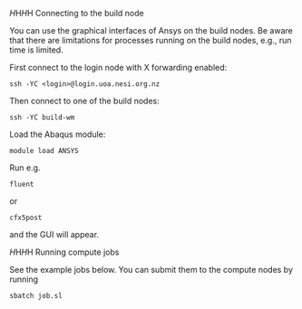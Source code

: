 $H$H$H$H Connecting to the build node

You can use the graphical interfaces of Ansys on the build nodes. Be aware that there are limitations for processes running on the build nodes, e.g., run time is limited. 

First connect to the login node with X forwarding enabled:

    ssh -YC <login>@login.uoa.nesi.org.nz

Then connect to one of the build nodes:

    ssh -YC build-wm

Load the Abaqus module:

    module load ANSYS

Run e.g.
	
	fluent

or	

	cfx5post

and the GUI will appear. 

$H$H$H$H Running compute jobs

See the example jobs below. You can submit them to the compute nodes by running
	
	sbatch job.sl
